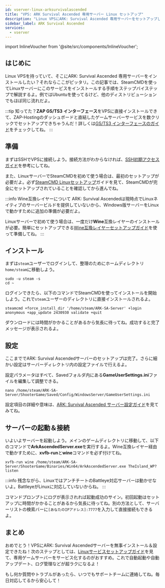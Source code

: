 ```yaml
---
id: vserver-linux-arksurvivalascended
title: "VPS: ARK Survival Ascended 専用サーバー Linux セットアップ"
description: "Linux VPSにARK: Survival Ascended 専用サーバーをセットアップして、快適なゲームプレイ管理を実現する方法をチェック → 今すぐ詳しく見る"
sidebar_label: ARK Survival Ascended
services:
  - vserver
---
```


import InlineVoucher from '@site/src/components/InlineVoucher';

## はじめに
Linux VPSを持っていて、そこにARK: Survival Ascended 専用サーバーをインストールしたい？それならここがピッタリ。この記事では、SteamCMDを使ってLinuxサーバーにこのサービスをインストールする手順をステップバイステップで解説するよ。例ではUbuntuを使ってるけど、他のディストリビューションでもほぼ同じ流れだよ。

:::tip
知ってた？**ZAP GS/TS3 インターフェース**をVPSに直接インストールできて、ZAP-Hostingのダッシュボードと直結したゲームサーバーサービスを数クリックでセットアップできちゃうんだ！詳しくは[GS/TS3 インターフェースのガイド](vserver-linux-gs-interface.md)をチェックしてね。
:::

<InlineVoucher />

## 準備

まずはSSHでVPSに接続しよう。接続方法がわからなければ、[SSH初期アクセスガイド](vserver-linux-ssh.md)を参考にしてね。

また、LinuxサーバーでSteamCMDを初めて使う場合は、最初のセットアップが必要だよ。必ず[SteamCMD Linuxセットアップ](vserver-linux-steamcmd.md)ガイドを見て、SteamCMDが完全にセットアップされていることを確認してから進んでね。

:::info Wine互換レイヤーについて
ARK: Survival Ascendedは現時点でLinuxネイティブのサーバービルドを提供していないから、Windows版サーバーをLinuxで動かすために追加の準備が必要だよ。

Linuxサーバーで初めて使う場合は、一度だけ**Wine**互換レイヤーのインストールが必要。簡単にセットアップできる[Wine互換レイヤーセットアップガイド](vserver-linux-wine.md)を使って準備してね。
:::

## インストール

まずは`steam`ユーザーでログインして、整理のためにホームディレクトリ`home/steam`に移動しよう。
```
sudo -u steam -s
cd ~
```

ログインできたら、以下のコマンドでSteamCMDを使ってインストールを開始しよう。これで`steam`ユーザーのディレクトリに直接インストールされるよ。
```
steamcmd +force_install_dir '/home/steam/ARK-SA-Server' +login anonymous +app_update 2430930 validate +quit
```

ダウンロードには時間がかかることがあるから気長に待ってね。成功すると完了メッセージが表示されるよ。

## 設定

ここまででARK: Survival Ascendedサーバーのセットアップは完了。さらに細かい設定はサーバーディレクトリ内の設定ファイルで行えるよ。

設定パラメータはすべて、Savedフォルダ内にある**GameUserSettings.ini**ファイルを編集して調整できる。
```
nano /home/steam/ARK-SA-Server/ShooterGame/Saved/Config/WindowsServer/GameUserSettings.ini
```

設定項目の詳細や意味は、[ARK: Survival Ascended サーバー設定ガイド](ark-configuration.md)を見てみてね。

## サーバーの起動＆接続

いよいよサーバーを起動しよう。メインのゲームディレクトリに移動して、以下のコマンドで**ArkAscendedServer.exe**を実行するよ。Wine互換レイヤー経由で動かすために、**xvfb-run**と**wine**コマンドを必ず付けてね。
```
xvfb-run wine /home/steam/ARK-SA-Server/ShooterGame/Binaries/Win64/ArkAscendedServer.exe TheIsland_WP?listen
```

:::info
残念ながら、LinuxではアンチチートのBattleye対応サーバーは動かせないよ。BattleyeがLinuxに対応していないからね。
:::

コマンドプロンプトにログが表示されれば起動成功のサイン。初回起動はセットアップに時間がかかることがあるから気長に待ってね。別の方法として、サーバーリストの検索バーに`[あなたのIPアドレス]:7777`を入力して直接接続もできるよ。

## まとめ

おめでとう！VPSにARK: Survival Ascendedサーバーを無事インストール＆設定できたね！次のステップとしては、[Linuxサービスセットアップガイド](vserver-linux-create-gameservice.md)を見て、専用ゲームサーバーをサービス化するのがおすすめ。これで自動起動や自動アップデート、ログ管理などが超ラクになるよ！

もし何か質問やトラブルがあったら、いつでもサポートチームに連絡してね。毎日対応してるから安心して！

<InlineVoucher />